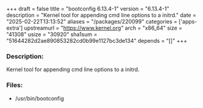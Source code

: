 +++
draft = false
title = "bootconfig 6.13.4-1"
version = "6.13.4-1"
description = "Kernel tool for appending cmd line options to a initrd."
date = "2025-02-22T13:13:52"
aliases = "/packages/220099"
categories = ['apps-extra']
upstreamurl = "https://www.kernel.org"
arch = "x86_64"
size = "41308"
usize = "30920"
sha1sum = "51644282d2ae890853282cd0b99e1127bc3de134"
depends = "[]"
+++
### Description: 
Kernel tool for appending cmd line options to a initrd.

### Files: 
* /usr/bin/bootconfig
